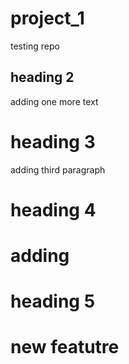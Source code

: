 # project_1
testing repo

## heading 2
adding one more text

# heading 3
adding third paragraph

# heading 4
# adding

# heading 5

# new featutre
